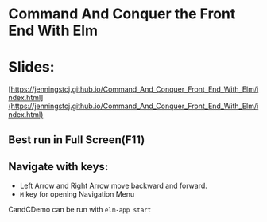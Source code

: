 # Command And Conquer the Front End With Elm

# Slides: 
[https://jenningstcj.github.io/Command_And_Conquer_Front_End_With_Elm/index.html](https://jenningstcj.github.io/Command_And_Conquer_Front_End_With_Elm/index.html)

## Best run in Full Screen(F11)

## Navigate with keys:
 -  Left Arrow and Right Arrow move backward and forward.
 - `M` key for opening Navigation Menu


CandCDemo can be run with `elm-app start`
